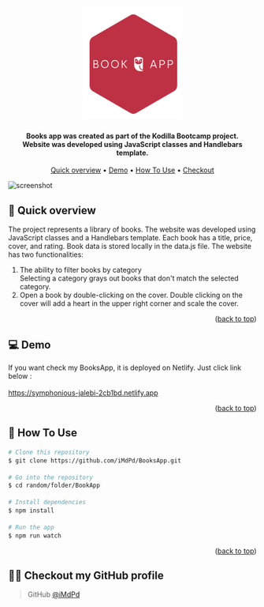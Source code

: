 <a id="readme-top"></a>

<h1 align="center">
  <br>
 <img src="./src/images/logo.png" alt="Markdownify" width="200"></a>
</h1>

<h4 align="center">Books app was created as part of the Kodilla Bootcamp project. <br /> Website was developed using JavaScript classes and Handlebars template.</h4>

<p align="center">
  <a href="#overview">Quick overview</a> •
  <a href="#demo">Demo</a> •
  <a href="#how-to-use">How To Use</a> •
  <a href="#profile">Checkout</a>
</p>

![screenshot](./src/images/overview.gif)

## 🚀 <a id="overview">Quick overview</a>

The project represents a library of books. The website was developed using JavaScript classes and a Handlebars template. Each book has a title, price, cover, and rating. Book data is stored locally in the data.js file. The website has two functionalities:

1. The ability to filter books by category <br /> Selecting a category grays out books that don't match the selected category.
2. Open a book by double-clicking on the cover.
   Double clicking on the cover will add a heart in the upper right corner and scale the cover.

<p align="right">(<a href="#readme-top">back to top</a>)</p>

## 💻 <a id="demo">Demo</a>

If you want check my BooksApp, it is deployed on Netlify. Just click link below :
<br />
<br />
https://symphonious-jalebi-2cb1bd.netlify.app

<p align="right">(<a href="#readme-top">back to top</a>)</p>

## 💾 <a id="how-to-use">How To Use</a>

```bash
# Clone this repository
$ git clone https://github.com/iMdPd/BooksApp.git

# Go into the repository
$ cd random/folder/BookApp

# Install dependencies
$ npm install

# Run the app
$ npm run watch
```

<p align="right">(<a href="#readme-top">back to top</a>)</p>

## 🤙🏻 <a id="profile">Checkout my GitHub profile</a>

> GitHub [@iMdPd](https://github.com/iMdPd)
